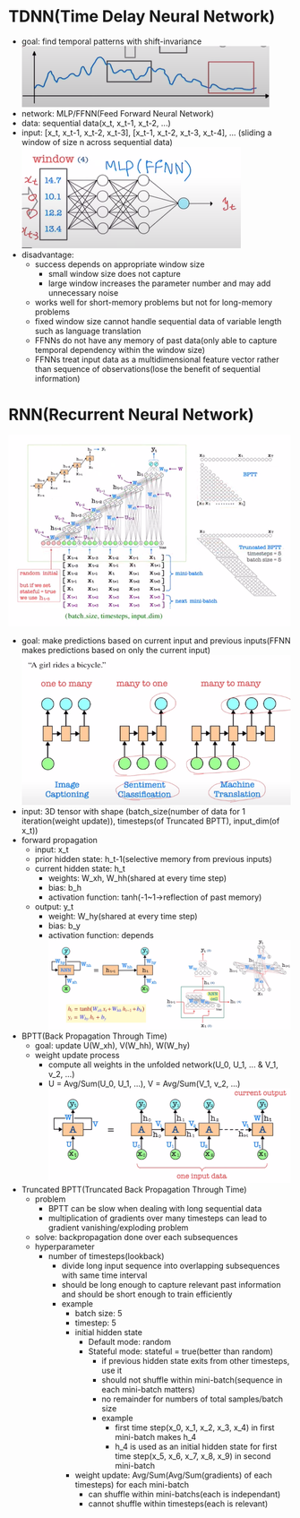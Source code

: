 # TDNN(Time Delay Neural Network)
- goal: find temporal patterns with shift-invariance    
![](images/2023-04-20-15-18-28.png)
- network: MLP/FFNN(Feed Forward Neural Network)  
- data: sequential data(x_t, x_t-1, x_t-2, ...)  
- input: [x_t, x_t-1, x_t-2, x_t-3], [x_t-1, x_t-2, x_t-3, x_t-4], ... (sliding a window of size n across sequential data)  
![](images/![](2023-04-20-15-14-42.png).png)  
- disadvantage:
    - success depends on appropriate window size
        - small window size does not capture
        - large window increases the parameter number and may add unnecessary noise
    - works well for short-memory problems but not for long-memory problems
    - fixed window size cannot handle sequential data of variable length such as language translation
    - FFNNs do not have any memory of past data(only able to capture temporal dependency within the window size)
    - FFNNs treat input data as a multidimensional feature vector rather than sequence of observations(lose the benefit of sequential information)

# RNN(Recurrent Neural Network)
![](images/2023-05-02-13-59-41.png)
- goal: make predictions based on current input and previous inputs(FFNN makes predictions based on only the current input)  
![](images/2023-04-20-15-47-49.png)
- input: 3D tensor with shape (batch_size(number of data for 1 iteration(weight update)), timesteps(of Truncated BPTT), input_dim(of x_t))
- forward propagation
    - input: x_t
    - prior hidden state: h_t-1(selective memory from previous inputs)
    - current hidden state: h_t
        - weights: W_xh, W_hh(shared at every time step)
        - bias: b_h
        - activation function: tanh(-1~1->reflection of past memory)
    - output: y_t
        - weight: W_hy(shared at every time step)
        - bias: b_y
        - activation function: depends  
    ![](images/2023-04-21-16-16-19.png)
- BPTT(Back Propagation Through Time)
    - goal: update U(W_xh), V(W_hh), W(W_hy)
    - weight update process
        - compute all weights in the unfolded network(U_0, U_1, ... & V_1, v_2, ...)
        - U = Avg/Sum(U_0, U_1, ...), V = Avg/Sum(V_1, v_2, ...)
    ![](images/2023-04-21-16-40-11.png)
- Truncated BPTT(Truncated Back Propagation Through Time)
    - problem
        - BPTT can be slow when dealing with long sequential data
        - multiplication of gradients over many timesteps can lead to gradient vanishing/exploding problem
    - solve: backpropagation done over each subsequences
    - hyperparameter
        - number of timesteps(lookback)
            - divide long input sequence into overlapping subsequences with same time interval
            - should be long enough to capture relevant past information and should be short enough to train efficiently
            - example
                - batch size: 5
                - timestep: 5
                - initial hidden state
                    - Default mode: random
                    - Stateful mode: stateful = true(better than random)
                        - if previous hidden state exits from other timesteps, use it
                        - should not shuffle within mini-batch(sequence in each mini-batch matters)
                        - no remainder for numbers of total samples/batch size
                        - example
                            - first time step(x_0, x_1, x_2, x_3, x_4) in first mini-batch makes h_4
                            - h_4 is used as an initial hidden state for first time step(x_5, x_6, x_7, x_8, x_9) in second mini-batch
                - weight update: Avg/Sum(Avg/Sum(gradients) of each timesteps) for each mini-batch
                    - can shuffle within mini-batchs(each is independant)
                    - cannot shuffle within timesteps(each is relevant)